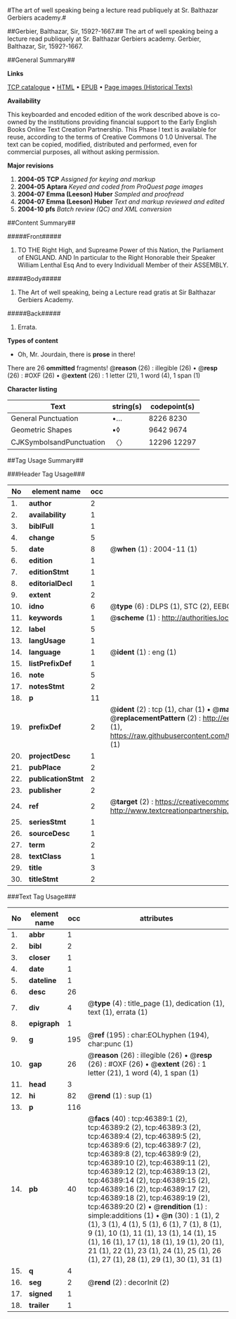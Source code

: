 #The art of well speaking being a lecture read publiquely at Sr. Balthazar Gerbiers academy.#

##Gerbier, Balthazar, Sir, 1592?-1667.##
The art of well speaking being a lecture read publiquely at Sr. Balthazar Gerbiers academy.
Gerbier, Balthazar, Sir, 1592?-1667.

##General Summary##

**Links**

[TCP catalogue](http://www.ota.ox.ac.uk/tcp/)  • 
[HTML](http://tei.it.ox.ac.uk/tcp/Texts-HTML/free/A42/A42633.html)  • 
[EPUB](http://tei.it.ox.ac.uk/tcp/Texts-EPUB/free/A42/A42633.epub) • 
[Page images (Historical Texts)](https://data.historicaltexts.jisc.ac.uk/view?pubId=eebo-11146793e&pageId=eebo-11146793e-46389-1)

**Availability**

This keyboarded and encoded edition of the
	       work described above is co-owned by the institutions
	       providing financial support to the Early English Books
	       Online Text Creation Partnership. This Phase I text is
	       available for reuse, according to the terms of Creative
	       Commons 0 1.0 Universal. The text can be copied,
	       modified, distributed and performed, even for
	       commercial purposes, all without asking permission.

**Major revisions**

1. __2004-05__ __TCP__ *Assigned for keying and markup*
1. __2004-05__ __Aptara__ *Keyed and coded from ProQuest page images*
1. __2004-07__ __Emma (Leeson) Huber__ *Sampled and proofread*
1. __2004-07__ __Emma (Leeson) Huber__ *Text and markup reviewed and edited*
1. __2004-10__ __pfs__ *Batch review (QC) and XML conversion*

##Content Summary##

#####Front#####

1. TO THE
Right High, and Supreame Power
of this Nation, the Parliament of
ENGLAND.
AND
In particular to the Right Honorable
their Speaker William Lenthal Esq And
to every Individuall Member of their
ASSEMBLY.

#####Body#####

1. The Art of well speaking, being a
Lecture read gratis at Sir Balthazar
Gerbiers Academy.

#####Back#####

1. Errata.

**Types of content**

  * Oh, Mr. Jourdain, there is **prose** in there!

There are 26 **ommitted** fragments! 
 @__reason__ (26) : illegible (26)  •  @__resp__ (26) : #OXF (26)  •  @__extent__ (26) : 1 letter (21), 1 word (4), 1 span (1)

**Character listing**


|Text|string(s)|codepoint(s)|
|---|---|---|
|General Punctuation|•…|8226 8230|
|Geometric Shapes|▪◊|9642 9674|
|CJKSymbolsandPunctuation|〈〉|12296 12297|

##Tag Usage Summary##

###Header Tag Usage###

|No|element name|occ|attributes|
|---|---|---|---|
|1.|__author__|2||
|2.|__availability__|1||
|3.|__biblFull__|1||
|4.|__change__|5||
|5.|__date__|8| @__when__ (1) : 2004-11 (1)|
|6.|__edition__|1||
|7.|__editionStmt__|1||
|8.|__editorialDecl__|1||
|9.|__extent__|2||
|10.|__idno__|6| @__type__ (6) : DLPS (1), STC (2), EEBO-CITATION (1), OCLC (1), VID (1)|
|11.|__keywords__|1| @__scheme__ (1) : http://authorities.loc.gov/ (1)|
|12.|__label__|5||
|13.|__langUsage__|1||
|14.|__language__|1| @__ident__ (1) : eng (1)|
|15.|__listPrefixDef__|1||
|16.|__note__|5||
|17.|__notesStmt__|2||
|18.|__p__|11||
|19.|__prefixDef__|2| @__ident__ (2) : tcp (1), char (1)  •  @__matchPattern__ (2) : ([0-9\-]+):([0-9IVX]+) (1), (.+) (1)  •  @__replacementPattern__ (2) : http://eebo.chadwyck.com/downloadtiff?vid=$1&page=$2 (1), https://raw.githubusercontent.com/textcreationpartnership/Texts/master/tcpchars.xml#$1 (1)|
|20.|__projectDesc__|1||
|21.|__pubPlace__|2||
|22.|__publicationStmt__|2||
|23.|__publisher__|2||
|24.|__ref__|2| @__target__ (2) : https://creativecommons.org/publicdomain/zero/1.0/ (1), http://www.textcreationpartnership.org/docs/. (1)|
|25.|__seriesStmt__|1||
|26.|__sourceDesc__|1||
|27.|__term__|2||
|28.|__textClass__|1||
|29.|__title__|3||
|30.|__titleStmt__|2||


###Text Tag Usage###

|No|element name|occ|attributes|
|---|---|---|---|
|1.|__abbr__|1||
|2.|__bibl__|2||
|3.|__closer__|1||
|4.|__date__|1||
|5.|__dateline__|1||
|6.|__desc__|26||
|7.|__div__|4| @__type__ (4) : title_page (1), dedication (1), text (1), errata (1)|
|8.|__epigraph__|1||
|9.|__g__|195| @__ref__ (195) : char:EOLhyphen (194), char:punc (1)|
|10.|__gap__|26| @__reason__ (26) : illegible (26)  •  @__resp__ (26) : #OXF (26)  •  @__extent__ (26) : 1 letter (21), 1 word (4), 1 span (1)|
|11.|__head__|3||
|12.|__hi__|82| @__rend__ (1) : sup (1)|
|13.|__p__|116||
|14.|__pb__|40| @__facs__ (40) : tcp:46389:1 (2), tcp:46389:2 (2), tcp:46389:3 (2), tcp:46389:4 (2), tcp:46389:5 (2), tcp:46389:6 (2), tcp:46389:7 (2), tcp:46389:8 (2), tcp:46389:9 (2), tcp:46389:10 (2), tcp:46389:11 (2), tcp:46389:12 (2), tcp:46389:13 (2), tcp:46389:14 (2), tcp:46389:15 (2), tcp:46389:16 (2), tcp:46389:17 (2), tcp:46389:18 (2), tcp:46389:19 (2), tcp:46389:20 (2)  •  @__rendition__ (1) : simple:additions (1)  •  @__n__ (30) : 1 (1), 2 (1), 3 (1), 4 (1), 5 (1), 6 (1), 7 (1), 8 (1), 9 (1), 10 (1), 11 (1), 13 (1), 14 (1), 15 (1), 16 (1), 17 (1), 18 (1), 19 (1), 20 (1), 21 (1), 22 (1), 23 (1), 24 (1), 25 (1), 26 (1), 27 (1), 28 (1), 29 (1), 30 (1), 31 (1)|
|15.|__q__|4||
|16.|__seg__|2| @__rend__ (2) : decorInit (2)|
|17.|__signed__|1||
|18.|__trailer__|1||
